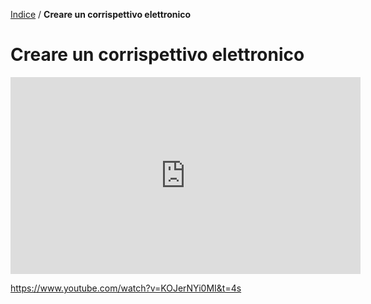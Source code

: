  [Indice](index.html) / **Creare un corrispettivo elettronico**

#  Creare un corrispettivo elettronico



 <iframe width="560" height="315" src="https://www.youtube.com/embed/KOJerNYi0MI" frameborder="0" allow="accelerometer; autoplay; encrypted-media; gyroscope; picture-in-picture" allowfullscreen></iframe>

https://www.youtube.com/watch?v=KOJerNYi0MI&t=4s